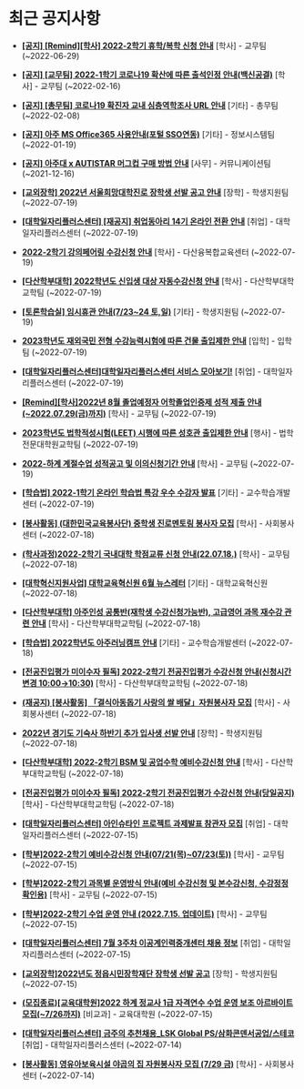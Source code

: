 # 최근 공지사항

* **[[공지] [Remind][학사] 2022-2학기 휴학/복학 신청 안내](http://ajou.ac.kr/kr/ajou/notice.do?mode=view&amp;articleNo=201230&amp;article.offset=0&amp;articleLimit=30)**
 [학사] - 교무팀 (~2022-06-29)

* **[[공지] [교무팀] 2022-1학기 코로나19 확산에 따른 출석인정 안내(백신공결)](http://ajou.ac.kr/kr/ajou/notice.do?mode=view&amp;articleNo=180913&amp;article.offset=0&amp;articleLimit=30)**
 [학사] - 교무팀 (~2022-02-16)

* **[[공지] [총무팀] 코로나19 확진자 교내 심층역학조사 URL 안내](http://ajou.ac.kr/kr/ajou/notice.do?mode=view&amp;articleNo=180493&amp;article.offset=0&amp;articleLimit=30)**
 [기타] - 총무팀 (~2022-02-08)

* **[[공지] 아주 MS Office365 사용안내(포털 SSO연동)](http://ajou.ac.kr/kr/ajou/notice.do?mode=view&amp;articleNo=179802&amp;article.offset=0&amp;articleLimit=30)**
 [기타] - 정보시스템팀 (~2022-01-19)

* **[[공지] 아주대 x AUTISTAR 머그컵 구매 방법 안내](http://ajou.ac.kr/kr/ajou/notice.do?mode=view&amp;articleNo=147976&amp;article.offset=0&amp;articleLimit=30)**
 [사무] - 커뮤니케이션팀 (~2021-12-16)

* **[[교외장학] 2022년 서울희망대학진로 장학생 선발 공고 안내](http://ajou.ac.kr/kr/ajou/notice.do?mode=view&amp;articleNo=201998&amp;article.offset=0&amp;articleLimit=30)**
 [장학] - 학생지원팀 (~2022-07-19)

* **[[대학일자리플러스센터] [재공지] 취업동아리 14기 온라인 전환 안내](http://ajou.ac.kr/kr/ajou/notice.do?mode=view&amp;articleNo=201992&amp;article.offset=0&amp;articleLimit=30)**
 [취업] - 대학일자리플러스센터 (~2022-07-19)

* **[2022-2학기 강의페어링 수강신청 안내](http://ajou.ac.kr/kr/ajou/notice.do?mode=view&amp;articleNo=201984&amp;article.offset=0&amp;articleLimit=30)**
 [학사] - 다산융복합교육센터 (~2022-07-19)

* **[[다산학부대학] 2022학년도 신입생 대상 자동수강신청 안내](http://ajou.ac.kr/kr/ajou/notice.do?mode=view&amp;articleNo=201983&amp;article.offset=0&amp;articleLimit=30)**
 [학사] - 다산학부대학교학팀 (~2022-07-19)

* **[[토론학습실] 임시휴관 안내(7/23~24 토,일)](http://ajou.ac.kr/kr/ajou/notice.do?mode=view&amp;articleNo=201978&amp;article.offset=0&amp;articleLimit=30)**
 [기타] - 학생지원팀 (~2022-07-19)

* **[2023학년도 재외국민 전형 수강능력시험에 따른 건물 출입제한 안내](http://ajou.ac.kr/kr/ajou/notice.do?mode=view&amp;articleNo=201972&amp;article.offset=0&amp;articleLimit=30)**
 [입학] - 입학팀 (~2022-07-19)

* **[[대학일자리플러스센터]대학일자리플러스센터 서비스 모아보기!](http://ajou.ac.kr/kr/ajou/notice.do?mode=view&amp;articleNo=201968&amp;article.offset=0&amp;articleLimit=30)**
 [취업] - 대학일자리플러스센터 (~2022-07-19)

* **[[Remind][학사]2022년 8월 졸업예정자 어학졸업인증제 성적 제출 안내(~2022.07.29(금)까지)](http://ajou.ac.kr/kr/ajou/notice.do?mode=view&amp;articleNo=201967&amp;article.offset=0&amp;articleLimit=30)**
 [학사] - 교무팀 (~2022-07-19)

* **[2023학년도 법학적성시험(LEET) 시행에 따른 성호관 출입제한 안내](http://ajou.ac.kr/kr/ajou/notice.do?mode=view&amp;articleNo=201966&amp;article.offset=0&amp;articleLimit=30)**
 [행사] - 법학전문대학원교학팀 (~2022-07-19)

* **[2022-하계 계절수업 성적공고 및 이의신청기간 안내](http://ajou.ac.kr/kr/ajou/notice.do?mode=view&amp;articleNo=201964&amp;article.offset=0&amp;articleLimit=30)**
 [학사] - 교무팀 (~2022-07-19)

* **[[학습법] 2022-1학기 온라인 학습법 특강 우수 수강자 발표](http://ajou.ac.kr/kr/ajou/notice.do?mode=view&amp;articleNo=201963&amp;article.offset=0&amp;articleLimit=30)**
 [기타] - 교수학습개발센터 (~2022-07-19)

* **[[봉사활동] (대한민국교육봉사단) 중학생 진로멘토링 봉사자 모집](http://ajou.ac.kr/kr/ajou/notice.do?mode=view&amp;articleNo=201940&amp;article.offset=0&amp;articleLimit=30)**
 [학사] - 사회봉사센터 (~2022-07-18)

* **[(학사과정)2022-2학기 국내대학 학점교류 신청 안내(22.07.18.)](http://ajou.ac.kr/kr/ajou/notice.do?mode=view&amp;articleNo=201937&amp;article.offset=0&amp;articleLimit=30)**
 [학사] - 교무팀 (~2022-07-18)

* **[[대학혁신지원사업] 대학교육혁신원 6월 뉴스레터](http://ajou.ac.kr/kr/ajou/notice.do?mode=view&amp;articleNo=201921&amp;article.offset=0&amp;articleLimit=30)**
 [기타] - 대학교육혁신원 (~2022-07-18)

* **[[다산학부대학] 아주인성 공통반(재학생 수강신청가능반), 고급영어 과목 재수강 관련 안내](http://ajou.ac.kr/kr/ajou/notice.do?mode=view&amp;articleNo=201917&amp;article.offset=0&amp;articleLimit=30)**
 [학사] - 다산학부대학교학팀 (~2022-07-18)

* **[[학습법] 2022학년도 아주러닝캠프 안내](http://ajou.ac.kr/kr/ajou/notice.do?mode=view&amp;articleNo=201910&amp;article.offset=0&amp;articleLimit=30)**
 [기타] - 교수학습개발센터 (~2022-07-18)

* **[[전공진입평가 미이수자 필독] 2022-2학기 전공진입평가 수강신청 안내(신청시간 변경 10:00→10:30)](http://ajou.ac.kr/kr/ajou/notice.do?mode=view&amp;articleNo=201896&amp;article.offset=0&amp;articleLimit=30)**
 [학사] - 다산학부대학교학팀 (~2022-07-18)

* **[(재공지) [봉사활동] 「결식아동돕기 사랑의 쌀 배달」자원봉사자 모집](http://ajou.ac.kr/kr/ajou/notice.do?mode=view&amp;articleNo=201886&amp;article.offset=0&amp;articleLimit=30)**
 [학사] - 사회봉사센터 (~2022-07-18)

* **[2022년 경기도 기숙사 하반기 추가 입사생 선발 안내](http://ajou.ac.kr/kr/ajou/notice.do?mode=view&amp;articleNo=201881&amp;article.offset=0&amp;articleLimit=30)**
 [장학] - 학생지원팀 (~2022-07-18)

* **[[다산학부대학] 2022-2학기 BSM 및 공업수학 예비수강신청 안내](http://ajou.ac.kr/kr/ajou/notice.do?mode=view&amp;articleNo=201880&amp;article.offset=0&amp;articleLimit=30)**
 [학사] - 다산학부대학교학팀 (~2022-07-18)

* **[[전공진입평가 미이수자 필독] 2022-2학기 전공진입평가 수강신청 안내(당일공지)](http://ajou.ac.kr/kr/ajou/notice.do?mode=view&amp;articleNo=201879&amp;article.offset=0&amp;articleLimit=30)**
 [학사] - 다산학부대학교학팀 (~2022-07-18)

* **[[대학일자리플러스센터] 아인슈타인 프로젝트 과제발표 참관자 모집](http://ajou.ac.kr/kr/ajou/notice.do?mode=view&amp;articleNo=201870&amp;article.offset=0&amp;articleLimit=30)**
 [취업] - 대학일자리플러스센터 (~2022-07-15)

* **[[학부]2022-2학기 예비수강신청 안내(07/21(목)~07/23(토))](http://ajou.ac.kr/kr/ajou/notice.do?mode=view&amp;articleNo=201862&amp;article.offset=0&amp;articleLimit=30)**
 [학사] - 교무팀 (~2022-07-15)

* **[[학부]2022-2학기 과목별 운영방식 안내(예비 수강신청 및 본수강신청, 수강정정 확인용)](http://ajou.ac.kr/kr/ajou/notice.do?mode=view&amp;articleNo=201860&amp;article.offset=0&amp;articleLimit=30)**
 [학사] - 교무팀 (~2022-07-15)

* **[[학부]2022-2학기 수업 운영 안내 (2022.7.15. 업데이트)](http://ajou.ac.kr/kr/ajou/notice.do?mode=view&amp;articleNo=201853&amp;article.offset=0&amp;articleLimit=30)**
 [학사] - 교무팀 (~2022-07-15)

* **[[대학일자리플러스센터] 7월 3주차 이공계인력중개센터 채용 정보](http://ajou.ac.kr/kr/ajou/notice.do?mode=view&amp;articleNo=201850&amp;article.offset=0&amp;articleLimit=30)**
 [취업] - 대학일자리플러스센터 (~2022-07-15)

* **[[교외장학]2022년도 정읍시민장학재단 장학생 선발 공고](http://ajou.ac.kr/kr/ajou/notice.do?mode=view&amp;articleNo=201841&amp;article.offset=0&amp;articleLimit=30)**
 [장학] - 학생지원팀 (~2022-07-15)

* **[(모집종료)[교육대학원]2022 하계 정교사 1급 자격연수 수업 운영 보조 아르바이트 모집(~7/26까지)](http://ajou.ac.kr/kr/ajou/notice.do?mode=view&amp;articleNo=201835&amp;article.offset=0&amp;articleLimit=30)**
 [비교과] - 교육대학원 (~2022-07-15)

* **[[대학일자리플러스센터] 금주의 추천채용_LSK Global PS/삼화콘덴서공업/스테코](http://ajou.ac.kr/kr/ajou/notice.do?mode=view&amp;articleNo=201824&amp;article.offset=0&amp;articleLimit=30)**
 [취업] - 대학일자리플러스센터 (~2022-07-14)

* **[[봉사활동] 영유아보육시설 야곱의 집 자원봉사자 모집 (7/29 금)](http://ajou.ac.kr/kr/ajou/notice.do?mode=view&amp;articleNo=201813&amp;article.offset=0&amp;articleLimit=30)**
 [학사] - 사회봉사센터 (~2022-07-14)
